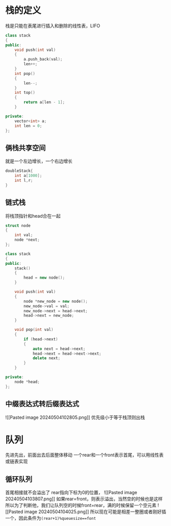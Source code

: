 # 栈的定义
栈是只能在表尾进行插入和删除的线性表，LIFO
```c++
class stack
{
public:
    void push(int val)
    {
        a.push_back(val);
        len++;
    }
    int pop()
    {
        len--;
    }
    int top()
    {
        return a[len - 1];
    }

private:
    vector<int> a;
    int len = 0;
};
```

## 俩栈共享空间
就是一个左边增长，一个右边增长
```c++
doubleStack{
	int a[1000];
	int l,r;
}
```

## 链式栈
将栈顶指针和head合在一起
```c++
struct node
{
    int val;
    node *next;
};

class stack
{
public:
    stack()
    {
        head = new node();
    }

    void push(int val)
    {
        node *new_node = new node();
        new_node->val = val;
        new_node->next = head->next;
        head->next = new_node;
    }

    void pop(int val)
    {
        if (head->next)
        {
            auto next = head->next;
            head->next = head->next->next;
            delete next;
        }
    }

private:
    node *head;
};
```
## 中缀表达式转后缀表达式
![[Pasted image 20240504102805.png]]
优先级小于等于栈顶则出栈

# 队列
先进先出，前面出去后面整体移动
一个rear和一个front表示首尾，可以用线性表或链表实现
## 循环队列
首尾相接就不会溢出了
rear指向下标为0的位置，
![[Pasted image 20240504103807.png]]
如果rear=front，则表示溢出，当然空的时候也是这样
所以为了判断他，我们让队列空的时候front=rear，满的时候保留一个空元素
![[Pasted image 20240504104025.png]]
所以现在可能是相差一整圈或者刚好插一个，因此条件为`(rear+1)%queuesize==font`
